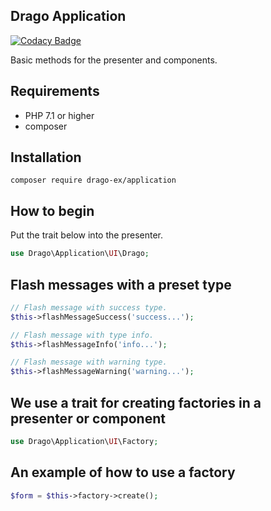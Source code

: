 ## Drago Application

[![Codacy Badge](https://api.codacy.com/project/badge/Grade/fb5139b3536247539dad485b2ca12361)](https://www.codacy.com/app/accgit/application?utm_source=github.com&utm_medium=referral&utm_content=drago-ex/application&utm_campaign=badger)

Basic methods for the presenter and components.

## Requirements

- PHP 7.1 or higher
- composer

## Installation

```
composer require drago-ex/application
```

## How to begin

Put the trait below into the presenter.

```php
use Drago\Application\UI\Drago;
```

## Flash messages with a preset type

```php
// Flash message with success type.
$this->flashMessageSuccess('success...');
```

```php
// Flash message with type info.
$this->flashMessageInfo('info...');
```

```php
// Flash message with warning type.
$this->flashMessageWarning('warning...');
```

## We use a trait for creating factories in a presenter or component

```php
use Drago\Application\UI\Factory;
```

## An example of how to use a factory

```php
$form = $this->factory->create();
```
